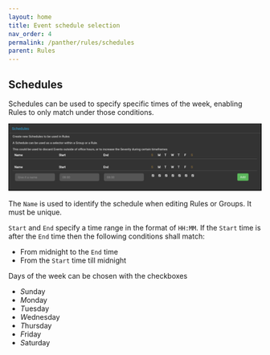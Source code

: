 ```yaml
---
layout: home
title: Event schedule selection 
nav_order: 4
permalink: /panther/rules/schedules
parent: Rules
---
```



## Schedules

Schedules can be used to specify specific times of the week, enabling Rules to only match under those conditions.

![](./media/Schedules.png)

The `Name` is used to identify the schedule when editing Rules or Groups.  It must be unique.

`Start` and `End` specify a time range in the format of `HH:MM`. If the `Start` time is after the `End` time then the following conditions shall match:

 + From midnight to the `End` time
 + From the `Start` time till midnight 

Days of the week can be chosen with the checkboxes

 + *S*unday
 + *M*onday
 + *T*uesday
 + *W*ednesday
 + *T*hursday
 + *F*riday
 + *S*aturday